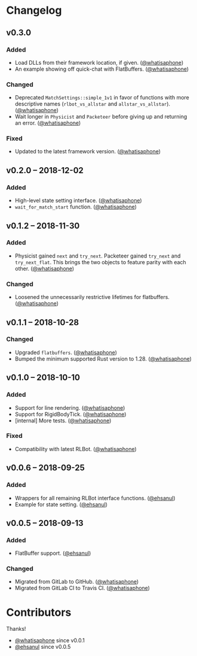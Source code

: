 # Changelog

## v0.3.0

### Added

* Load DLLs from their framework location, if given. ([@whatisaphone])
* An example showing off quick-chat with FlatBuffers. ([@whatisaphone])

### Changed

* Deprecated `MatchSettings::simple_1v1` in favor of functions with more
  descriptive names (`rlbot_vs_allstar` and `allstar_vs_allstar`).
  ([@whatisaphone])
* Wait longer in `Physicist` and `Packeteer` before giving up and returning an
  error. ([@whatisaphone])

### Fixed

* Updated to the latest framework version. ([@whatisaphone])

## v0.2.0 – 2018-12-02

### Added

* High-level state setting interface. ([@whatisaphone])
* `wait_for_match_start` function. ([@whatisaphone])

## v0.1.2 – 2018-11-30

### Added

* Physicist gained `next` and `try_next`. Packeteer gained `try_next` and
  `try_next_flat`. This brings the two objects to feature parity with each
  other. ([@whatisaphone])

### Changed

* Loosened the unnecessarily restrictive lifetimes for flatbuffers.
  ([@whatisaphone])

## v0.1.1 – 2018-10-28

### Changed

* Upgraded `flatbuffers`. ([@whatisaphone])
* Bumped the minimum supported Rust version to 1.28. ([@whatisaphone])

## v0.1.0 – 2018-10-10

### Added

* Support for line rendering. ([@whatisaphone])
* Support for RigidBodyTick. ([@whatisaphone])
* [internal] More tests. ([@whatisaphone])

### Fixed

* Compatibility with latest RLBot. ([@whatisaphone])

## v0.0.6 – 2018-09-25

### Added

* Wrappers for all remaining RLBot interface functions. ([@ehsanul])
* Example for state setting. ([@ehsanul])

## v0.0.5 – 2018-09-13

### Added

* FlatBuffer support. ([@ehsanul])

### Changed

* Migrated from GitLab to GitHub. ([@whatisaphone])
* Migrated from GitLab CI to Travis CI. ([@whatisaphone])

# Contributors

Thanks!

* [@whatisaphone](https://github.com/whatisaphone) since v0.0.1
* [@ehsanul](https://github.com/ehsanul) since v0.0.5

[@whatisaphone]: https://github.com/whatisaphone
[@ehsanul]: https://github.com/ehsanul
